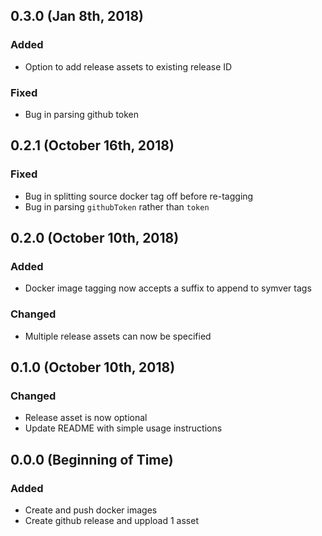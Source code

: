 ## 0.3.0 (Jan 8th, 2018)
### Added
- Option to add release assets to existing release ID

### Fixed
- Bug in parsing github token


## 0.2.1 (October 16th, 2018)
### Fixed
- Bug in splitting source docker tag off before re-tagging
- Bug in parsing `githubToken` rather than `token`

## 0.2.0 (October 10th, 2018)
### Added
- Docker image tagging now accepts a suffix to append to symver tags

### Changed
- Multiple release assets can now be specified

## 0.1.0 (October 10th, 2018)
### Changed
- Release asset is now optional
- Update README with simple usage instructions

## 0.0.0 (Beginning of Time)
### Added
- Create and push docker images
- Create github release and uppload 1 asset
